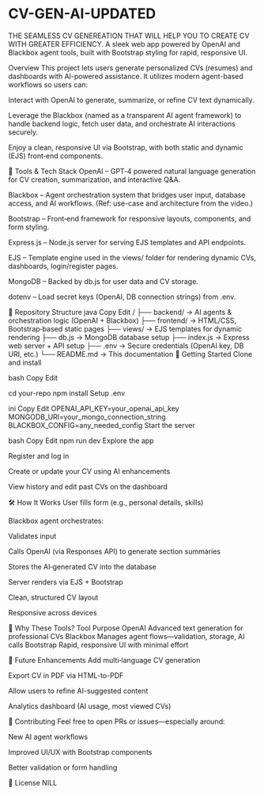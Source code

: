 # CV-GEN-AI-UPDATED
THE SEAMLESS CV GENEREATION THAT WILL HELP YOU TO CREATE CV WITH GREATER EFFICIENCY.
A sleek web app powered by OpenAI and Blackbox agent tools, built with Bootstrap styling for rapid, responsive UI.

Overview
This project lets users generate personalized CVs (resumes) and dashboards with AI-powered assistance. It utilizes modern agent-based workflows so users can:

Interact with OpenAI to generate, summarize, or refine CV text dynamically.

Leverage the Blackbox (named as a transparent AI agent framework) to handle backend logic, fetch user data, and orchestrate AI interactions securely.

Enjoy a clean, responsive UI via Bootstrap, with both static and dynamic (EJS) front‑end components.

🧠 Tools & Tech Stack
OpenAI – GPT‑4 powered natural language generation for CV creation, summarization, and interactive Q&A.

Blackbox – Agent orchestration system that bridges user input, database access, and AI workflows. (Ref: use-case and architecture from the video.)

Bootstrap – Front‑end framework for responsive layouts, components, and form styling.

Express.js – Node.js server for serving EJS templates and API endpoints.

EJS – Template engine used in the views/ folder for rendering dynamic CVs, dashboards, login/register pages.

MongoDB – Backed by db.js for user data and CV storage.

dotenv – Load secret keys (OpenAI, DB connection strings) from .env.

📁 Repository Structure
java
Copy
Edit
/
├── backend/                → AI agents & orchestration logic (OpenAI + Blackbox)
├── frontend/               → HTML/CSS, Bootstrap‑based static pages
├── views/                  → EJS templates for dynamic rendering
├── db.js                   → MongoDB database setup
├── index.js                → Express web server + API setup
├── .env                    → Secure credentials (OpenAI key, DB URI, etc.)
└── README.md               → This documentation
🚀 Getting Started
Clone and install

bash
Copy
Edit

cd your-repo
npm install
Setup .env

ini
Copy
Edit
OPENAI_API_KEY=your_openai_api_key
MONGODB_URI=your_mongo_connection_string
BLACKBOX_CONFIG=any_needed_config
Start the server

bash
Copy
Edit
npm run dev
Explore the app

Register and log in

Create or update your CV using AI enhancements

View history and edit past CVs on the dashboard

🛠 How It Works
User fills form (e.g., personal details, skills)

Blackbox agent orchestrates:

Validates input

Calls OpenAI (via Responses API) to generate section summaries

Stores the AI‑generated CV into the database

Server renders via EJS + Bootstrap

Clean, structured CV layout

Responsive across devices

🧭 Why These Tools?
Tool	Purpose
OpenAI	Advanced text generation for professional CVs
Blackbox	Manages agent flows—validation, storage, AI calls
Bootstrap	Rapid, responsive UI with minimal effort

🧩 Future Enhancements
Add multi‑language CV generation

Export CV in PDF via HTML-to-PDF

Allow users to refine AI-suggested content

Analytics dashboard (AI usage, most viewed CVs)

🔗 Contributing
Feel free to open PRs or issues—especially around:

New AI agent workflows

Improved UI/UX with Bootstrap components

Better validation or form handling

📜 License
NILL
